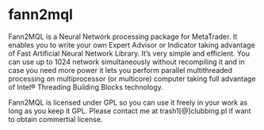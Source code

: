 # fann2mql
Fann2MQL is a Neural Network processing package for MetaTrader. It enables you to write your own Expert Advisor or Indicator taking advantage of Fast Artificial Neural Network Library. It’s very simple and efficient. You can use up to 1024 network simultaneously without recompiling it and in case you need more power it lets you perform parallel multithreaded processing on multiprocessor (or multicore) computer taking full advantage of Intel® Threading Building Blocks technology.

Fann2MQL is licensed under GPL so you can use it freely in your work as long as you keep it GPL.
Please contact me at trash1[@]clubbing.pl if want to obtain commertial license.
